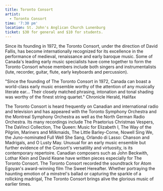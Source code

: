 ```yaml
---
title: Toronto Consort
artist:
  - Toronto Consort
time: '7:30 pm'
location: St. John's Anglican Church Lunenburg
ticket: $30 for general and $10 for students.
---
```


Since its founding in 1972, the Toronto Consort, under the direction of David Fallis, has become internationally recognized for its excellence in the performance of medieval, renaissance and early baroque music. Some of Canada's leading early music specialists have come together to form the Toronto Consort whose members include both singers and instrumentalists (lute, recorder, guitar, flute, early keyboards and percussion).

"Since the founding of The Toronto Consort in 1972, Canada can boast a world-class early music ensemble worthy of the attention of any musically literate ear... Their closely matched phrasing, intonation and tonal shading was worthy of the finest string quartet." Chronicle Herald, Halifax

The Toronto Consort is heard frequently on Canadian and international radio and television and has appeared with the Toronto Symphony Orchestra and the Montreal Symphony Orchestra as well as the North German Radio Orchestra. Its many recordings include The Praetorius Christmas Vespers, The DaVinci Collection, The Queen: Music for Elizabeth I, The Way of the Pilgrim, Mariners and Milkmaids, The Little Barley-Corne, Nowell Sing We, the Juno-nominated Full Well She Sang, Orlando di Lasso: Chanson and Madrigals, and O Lusty May. Unusual for an early music ensemble but further evidence of the Consort's versatility and virtuosity, is its contemporary repertoire. Canadian composers such as John Beckwith, Lothar Klein and David Keane have written pieces especially for The Toronto Consort. The Toronto Consort recorded the soundtrack for Atom Egoyan's award-winning film The Sweet Hereafter. Whether portraying the haunting emotion of a minstrel's ballad or capturing the sparkle of a rollicking madrigal, The Toronto Consort brings alive the glorious music of earlier times.
